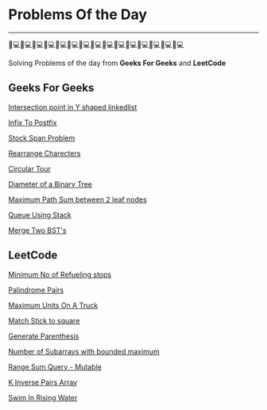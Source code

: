 # Problems Of the Day

_________________________________________________________________________
👨💻👨💻👨💻👨💻👨💻👨💻👨💻👨💻👨💻👨💻👨💻👨💻👨💻👨💻👨💻

Solving Problems of the day from <b>Geeks For Geeks</b> and <b>LeetCode</b>

## Geeks For Geeks

[Intersection point in Y shaped linkedlist](https://github.com/Debashish-hub/Problems-Of-The-Day/blob/main/GeeksFoGeeks/Intersection_point_in_Y_shaped_linkedlist.cpp)

[Infix To Postfix](https://github.com/Debashish-hub/Problems-Of-The-Day/blob/main/GeeksFoGeeks/InfixToPostfix.cpp)

[Stock Span Problem](https://github.com/Debashish-hub/Problems-Of-The-Day/blob/main/GeeksFoGeeks/StockSpanProblem.cpp)

[Rearrange Charecters](https://github.com/Debashish-hub/Problems-Of-The-Day/blob/main/GeeksFoGeeks/RearrangeCharecters.cpp)

[Circular Tour](https://github.com/Debashish-hub/Problems-Of-The-Day/blob/main/GeeksFoGeeks/CircularTour.cpp)

[Diameter of a Binary Tree](https://github.com/Debashish-hub/Problems-Of-The-Day/blob/main/GeeksFoGeeks/DiameterOfaBinaryTree.cpp)

[Maximum Path Sum between 2 leaf nodes](https://github.com/Debashish-hub/Problems-Of-The-Day/blob/main/GeeksFoGeeks/MaximumPathSumBetween2LeafNodes.cpp)

[Queue Using Stack](https://github.com/Debashish-hub/Problems-Of-The-Day/blob/main/GeeksFoGeeks/QueueUingStack.cpp)

[Merge Two BST's](https://github.com/Debashish-hub/Problems-Of-The-Day/blob/main/GeeksFoGeeks/MergeTwoBST's.cpp)


## LeetCode

[Minimum No of Refueling stops](https://github.com/Debashish-hub/Problems-Of-The-Day/blob/main/LeetCode/Minimum_No_of_Refueling_stops.cpp)

[Palindrome Pairs](https://github.com/Debashish-hub/Problems-Of-The-Day/blob/main/LeetCode/PalindromePairs.cpp)

[Maximum Units On A Truck](https://github.com/Debashish-hub/Problems-Of-The-Day/blob/main/LeetCode/MaximumUnitsOnaTruck.cpp)

[Match Stick to square](https://github.com/Debashish-hub/Problems-Of-The-Day/blob/main/LeetCode/MatchstickToSquare.cpp)

[Generate Parenthesis](https://github.com/Debashish-hub/Problems-Of-The-Day/blob/main/LeetCode/GenerateParenthesis.cpp)

[Number of Subarrays with bounded maximum](https://github.com/Debashish-hub/Problems-Of-The-Day/blob/main/LeetCode/NumberOfSubarraysWithBoundedMax.cpp)

[Range Sum Query - Mutable](https://github.com/Debashish-hub/Problems-Of-The-Day/blob/main/LeetCode/RangeSumQueryMutable.cpp)

[K Inverse Pairs Array](https://github.com/Debashish-hub/Problems-Of-The-Day/blob/main/LeetCode/KInversePairsArray.cpp)

[Swim In Rising Water](https://github.com/Debashish-hub/Problems-Of-The-Day/blob/main/LeetCode/SwimInRisingWater.cpp)
